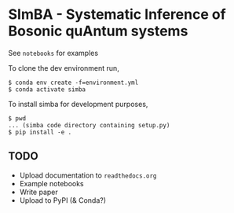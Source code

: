 
# SImBA - Systematic Inference of Bosonic quAntum systems

See `notebooks` for examples

To clone the dev environment run,

```
$ conda env create -f=environment.yml
$ conda activate simba
```

To install simba for development purposes,

```
$ pwd
... (simba code directory containing setup.py)
$ pip install -e .
```

## TODO

* Upload documentation to `readthedocs.org`
* Example notebooks
* Write paper
* Upload to PyPI (& Conda?)
